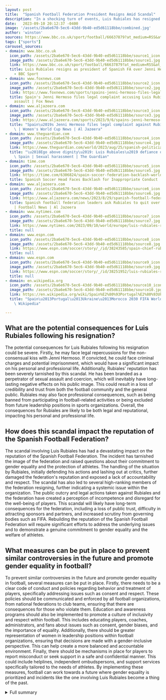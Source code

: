 ```yaml
---
layout: post
title:  "Spanish Football Federation President Resigns Amid Scandal"
description: "In a shocking turn of events, Luis Rubiales has resigned as president of the Spanish Football Federation amid a high-profile scandal involving a non-consensual kiss with Spain forward Jenni Hermoso at the Women's World Cup final presentation ceremony."
date:   2023-09-10 20:12:37 -0400
image: '/assets/2ba6e670-5ec6-43dd-9b40-ed5d61118bbe/combined.jpg'
author: 'winston'
sources: https://www.bbc.co.uk/sport/football/66637879?at_medium=RSS&at_campaign=KARANGA https://www.nytimes.com/2023/09/10/world/europe/luis-rubiales-resigns-spain-kiss.html https://www.espn.com/soccer/story/_/id/38243585/spain-chief-rubiales-refuses-quit-unsolicited-jenni-hermoso-kiss-explosive-rant https://www.foxnews.com/sports/spains-jenni-hermoso-files-legal-complaint-accusing-luis-rubiales-sexual-assault https://www.aljazeera.com/sports/2023/9/6/spains-jenni-hermoso-files-legal-complaint-against-rubiales-over-kiss https://www.espn.com/soccer/story/_/id/38251952/luis-rubiales-rfef-allegations-jenni-hermoso-world-cup https://www.theguardian.com/world/2023/aug/25/spanish-politicians-urge-action-over-luis-rubiales-refusal-to-quit-over-kiss https://time.com/6306824/spain-soccer-federation-backlash-world-cup/ https://www.aljazeera.com/news/2023/8/29/spanish-football-federation-leaders-ask-rubiales-to-quit-over-kiss-scandal https://en.wikipedia.org/wiki/Spain%E2%80%93Portugal%E2%80%93Ukraine%E2%80%93Morocco_2030_FIFA_World_Cup_bid
tags: ["sports"]
carousel_sources:
- domain: www.bbc.co.uk
  icon_path: /assets/2ba6e670-5ec6-43dd-9b40-ed5d61118bbe/source1_icon.jpg
  image_path: /assets/2ba6e670-5ec6-43dd-9b40-ed5d61118bbe/source1.jpg
  link: https://www.bbc.co.uk/sport/football/66637879?at_medium=RSS&at_campaign=KARANGA
  title: Luis Rubiales resigns as president of Spanish FA over Jenni Hermoso kiss
    - BBC Sport
- domain: www.foxnews.com
  icon_path: /assets/2ba6e670-5ec6-43dd-9b40-ed5d61118bbe/source2_icon.jpg
  image_path: /assets/2ba6e670-5ec6-43dd-9b40-ed5d61118bbe/source2.jpg
  link: https://www.foxnews.com/sports/spains-jenni-hermoso-files-legal-complaint-accusing-luis-rubiales-sexual-assault
  title: Spain's Jenni Hermoso files legal complaint accusing Luis Rubiales of sexual
    assault | Fox News
- domain: www.aljazeera.com
  icon_path: /assets/2ba6e670-5ec6-43dd-9b40-ed5d61118bbe/source3_icon.jpg
  image_path: /assets/2ba6e670-5ec6-43dd-9b40-ed5d61118bbe/source3.jpg
  link: https://www.aljazeera.com/sports/2023/9/6/spains-jenni-hermoso-files-legal-complaint-against-rubiales-over-kiss
  title: "Spain\u2019s Jenni Hermoso files legal complaint against Rubiales over kiss\
    \ | Women's World Cup News | Al Jazeera"
- domain: www.theguardian.com
  icon_path: /assets/2ba6e670-5ec6-43dd-9b40-ed5d61118bbe/source4_icon.jpg
  image_path: /assets/2ba6e670-5ec6-43dd-9b40-ed5d61118bbe/source4.jpg
  link: https://www.theguardian.com/world/2023/aug/25/spanish-politicians-urge-action-over-luis-rubiales-refusal-to-quit-over-kiss
  title: "\u2018Ego above dignity\u2019: Luis Rubiales\u2019 defiance over kiss shocks\
    \ Spain | Sexual harassment | The Guardian"
- domain: time.com
  icon_path: /assets/2ba6e670-5ec6-43dd-9b40-ed5d61118bbe/source5_icon.jpg
  image_path: /assets/2ba6e670-5ec6-43dd-9b40-ed5d61118bbe/source5.jpg
  link: https://time.com/6306824/spain-soccer-federation-backlash-world-cup/
  title: Spanish Soccer Head Faces Backlash for Inappropriate Conduct | Time
- domain: www.aljazeera.com
  icon_path: /assets/2ba6e670-5ec6-43dd-9b40-ed5d61118bbe/source6_icon.jpg
  image_path: /assets/2ba6e670-5ec6-43dd-9b40-ed5d61118bbe/source6.jpg
  link: https://www.aljazeera.com/news/2023/8/29/spanish-football-federation-leaders-ask-rubiales-to-quit-over-kiss-scandal
  title: Spanish football federation leaders ask Rubiales to quit over kiss scandal
    | Football News | Al Jazeera
- domain: www.nytimes.com
  icon_path: /assets/2ba6e670-5ec6-43dd-9b40-ed5d61118bbe/source7_icon.jpg
  image_path: /assets/2ba6e670-5ec6-43dd-9b40-ed5d61118bbe/source7.jpg
  link: https://www.nytimes.com/2023/09/10/world/europe/luis-rubiales-resigns-spain-kiss.html
  title: null
- domain: www.espn.com
  icon_path: /assets/2ba6e670-5ec6-43dd-9b40-ed5d61118bbe/source8_icon.jpg
  image_path: /assets/2ba6e670-5ec6-43dd-9b40-ed5d61118bbe/source8.jpg
  link: https://www.espn.com/soccer/story/_/id/38243585/spain-chief-rubiales-refuses-quit-unsolicited-jenni-hermoso-kiss-explosive-rant
  title: null
- domain: www.espn.com
  icon_path: /assets/2ba6e670-5ec6-43dd-9b40-ed5d61118bbe/source9_icon.jpg
  image_path: /assets/2ba6e670-5ec6-43dd-9b40-ed5d61118bbe/source9.jpg
  link: https://www.espn.com/soccer/story/_/id/38251952/luis-rubiales-rfef-allegations-jenni-hermoso-world-cup
  title: null
- domain: en.wikipedia.org
  icon_path: /assets/2ba6e670-5ec6-43dd-9b40-ed5d61118bbe/source10_icon.jpg
  image_path: /assets/2ba6e670-5ec6-43dd-9b40-ed5d61118bbe/source10.jpg
  link: https://en.wikipedia.org/wiki/Spain%E2%80%93Portugal%E2%80%93Ukraine%E2%80%93Morocco_2030_FIFA_World_Cup_bid
  title: "Spain\u2013Portugal\u2013Ukraine\u2013Morocco 2030 FIFA World Cup bid -\
    \ Wikipedia"

---
```


## What are the potential consequences for Luis Rubiales following his resignation?
The potential consequences for Luis Rubiales following his resignation could be severe. Firstly, he may face legal repercussions for the non-consensual kiss with Jenni Hermoso. If convicted, he could face criminal charges and potential imprisonment, which would have a significant impact on his personal and professional life. Additionally, Rubiales' reputation has been severely tarnished by this scandal. He has been branded as a perpetrator of sexual assault and coercion, which will inevitably have long-lasting negative effects on his public image. This could result in a loss of credibility and trust from both the football community and the general public. Rubiales may also face professional consequences, such as being banned from participating in football-related activities or being excluded from future leadership positions in sports organizations. Overall, the consequences for Rubiales are likely to be both legal and reputational, impacting his personal and professional life.

## How does this scandal impact the reputation of the Spanish Football Federation?
The scandal involving Luis Rubiales has had a devastating impact on the reputation of the Spanish Football Federation. The incident has tarnished the image of the federation and raised questions about their commitment to gender equality and the protection of athletes. The handling of the situation by Rubiales, initially defending his actions and lashing out at critics, further damaged the federation's reputation and exposed a lack of accountability and respect. The scandal has also led to several high-ranking members of the federation resigning, further indicating a systemic issue within the organization. The public outcry and legal actions taken against Rubiales and the federation have created a perception of incompetence and disregard for the well-being of players. This scandal will likely have long-term consequences for the federation, including a loss of public trust, difficulty in attracting sponsors and partners, and increased scrutiny from governing bodies such as FIFA. Rebuilding the reputation of the Spanish Football Federation will require significant efforts to address the underlying issues and to demonstrate a genuine commitment to gender equality and the welfare of athletes.

## What measures can be put in place to prevent similar controversies in the future and promote gender equality in football?
To prevent similar controversies in the future and promote gender equality in football, several measures can be put in place. Firstly, there needs to be a clear code of conduct and policies regarding behavior and treatment of players, specifically addressing issues such as consent and respect. These policies should be communicated and enforced by all football organizations, from national federations to club teams, ensuring that there are consequences for those who violate them. Education and awareness programs should also be implemented to promote a culture of inclusivity and respect within football. This includes educating players, coaches, administrators, and fans about issues such as consent, gender biases, and the importance of equality. Additionally, there should be greater representation of women in leadership positions within football organizations, ensuring that decisions are made with a gender-inclusive perspective. This can help create a more balanced and accountable environment. Finally, there should be mechanisms in place for players to report misconduct or seek support in a safe and confidential manner. This could include helplines, independent ombudspersons, and support services specifically tailored to the needs of athletes. By implementing these measures, football can work towards a future where gender equality is prioritized and incidents like the one involving Luis Rubiales become a thing of the past.




<details>
        <summary>Full summary</summary>
<p>In a shocking turn of events, Luis Rubiales has resigned as president of the Spanish Football Federation amid a high-profile scandal involving a non-consensual kiss with Spain forward Jenni Hermoso at the Women's World Cup final presentation ceremony. The fallout from this incident has sent shockwaves across the football world and has sparked a national scandal.</p>
<p>The controversy began when Rubiales kissed Hermoso on the lips during the celebration of Spain's victory in the Women's World Cup. However, Hermoso immediately filed a legal complaint against Rubiales, claiming that the kiss was not consensual. This prompted a series of events that have unfolded over the past few weeks.</p>
<p>Rubiales initially ignored calls to resign and even went on to defend his actions, stating that the kiss was spontaneous, mutual, euphoric, and consensual. However, the public outcry against him grew stronger by the day. A prosecutor filed a complaint against Rubiales for sexual assault and coercion, leading to further pressure on him to step down.</p>
<p>Amid mounting pressure, Rubiales finally submitted his resignation to the acting president of the federation. However, he remained largely unrepentant about his actions, lashing out at his critics and calling them 'false feminists.' This only fueled the controversy and intensified the calls for his resignation.</p>
<p>The fallout from Rubiales' resignation has been far-reaching. The Spanish government has taken legal action against him, and several high-ranking members of the federation have also resigned. Rubiales has been suspended by both the Spanish football federation and FIFA, further isolating him from the football community.</p>
<p>The scandal surrounding Rubiales' behavior has highlighted the ongoing struggle for gender parity in women's soccer. It has brought into focus the need for strict policies and regulations to ensure the protection and respect of players. The incident has also raised questions about the culture within Spanish football and the treatment of women in the sport.</p>
<p>As the controversy continues to unfold, it remains to be seen what the long-term implications will be for Rubiales and the Spanish Football Federation. The incident has undoubtedly tarnished the victory of Spain in the Women's World Cup and has left a lasting impact on the reputation of both Rubiales and the federation.</p>
<p>The resignation of Luis Rubiales marks a significant moment in the history of Spanish football. It serves as a reminder of the importance of upholding ethical standards and respectful behavior within the sport. The hope is that this incident will lead to a greater awareness and commitment to gender equality in football, ensuring that such controversies are not repeated in the future.</p>
<p>This article brings to light the events surrounding the controversial resignation of Luis Rubiales from the Spanish Football Federation. The story serves as a reminder of the ongoing struggle for gender equality in football and the need for accountability and respect within the sport.</p>
</details>